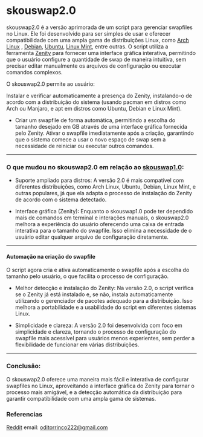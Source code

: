# skouswap2.0

skouswap2.0 é a versão aprimorada de um script para gerenciar swapfiles no Linux. Ele foi desenvolvido para ser simples de usar e oferecer compatibilidade com uma ampla gama de distribuições Linux, como [Arch Linux](https://archlinux.org/) , [Debian](https://www.debian.org/index.pt.html), [Ubuntu](https://ubuntu.com/download), [Linux Mint](https://linuxmint.com/), entre outras. O script utiliza a ferramenta [Zenity](https://github.com/GNOME/zenity) para fornecer uma interface gráfica interativa, permitindo que o usuário configure a quantidade de swap de maneira intuitiva, sem precisar editar manualmente os arquivos de configuração ou executar comandos complexos.

O skouswap2.0 permite ao usuário:

  Instalar e verificar automaticamente a presença do Zenity, instalando-o de acordo com a distribuição do sistema (usando pacman em distros como Arch ou Manjaro, e apt em distros como Ubuntu, Debian e Linux Mint).
  - Criar um swapfile de forma automática, permitindo a escolha do tamanho desejado em GB através de uma interface gráfica fornecida pelo Zenity.
    Ativar o swapfile imediatamente após a criação, garantindo que o sistema comece a usar o novo espaço de swap sem a necessidade de reiniciar ou executar outros comandos.
- - - 
### O que mudou no skouswap2.0 em relação ao [skouswap1.0](https://github.com/Skourge01/skouswap1.0):

  - Suporte ampliado para distros: A versão 2.0 é mais compatível com diferentes distribuições, como Arch Linux, Ubuntu, Debian, Linux Mint, e outras populares, já que ela adapta o processo de instalação do Zenity de acordo com o sistema detectado.

   -  Interface gráfica (Zenity): Enquanto o skouswap1.0 pode ter dependido mais de comandos em terminal e interações manuais, o skouswap2.0 melhora a experiência do usuário oferecendo uma caixa de entrada interativa para o tamanho do swapfile. Isso elimina a necessidade de o usuário editar qualquer arquivo de configuração diretamente.
- - - 
  #### Automação na criação do swapfile
   O script agora cria e ativa automaticamente o swapfile após a escolha do tamanho pelo usuário, o que facilita o processo de configuração.

  -   Melhor detecção e instalação do Zenity: Na versão 2.0, o script verifica se o Zenity já está instalado e, se não, instala automaticamente utilizando o gerenciador de pacotes adequado para a distribuição. Isso melhora a portabilidade e a usabilidade do script em diferentes sistemas Linux.

   -  Simplicidade e clareza: A versão 2.0 foi desenvolvida com foco em simplicidade e clareza, tornando o processo de configuração do swapfile mais acessível para usuários menos experientes, sem perder a flexibilidade de funcionar em várias distribuições.
- - - 
### Conclusão:

O skouswap2.0 oferece uma maneira mais fácil e interativa de configurar swapfiles no Linux, aproveitando a interface gráfica do Zenity para tornar o processo mais amigável, e a detecção automática da distribuição para garantir compatibilidade com uma ampla gama de sistemas.


### Referencias 
[Reddit](https://www.reddit.com/user/Vast-Echo805/)
email: oditorrinco222@gmail.com
